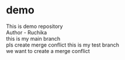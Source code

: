 # demo
This is demo repository
<br>
Author - Ruchika 
<br>
this is my main branch
<br>
pls create merge conflict
this is my test branch
<br>
we want to create a merge conflict
